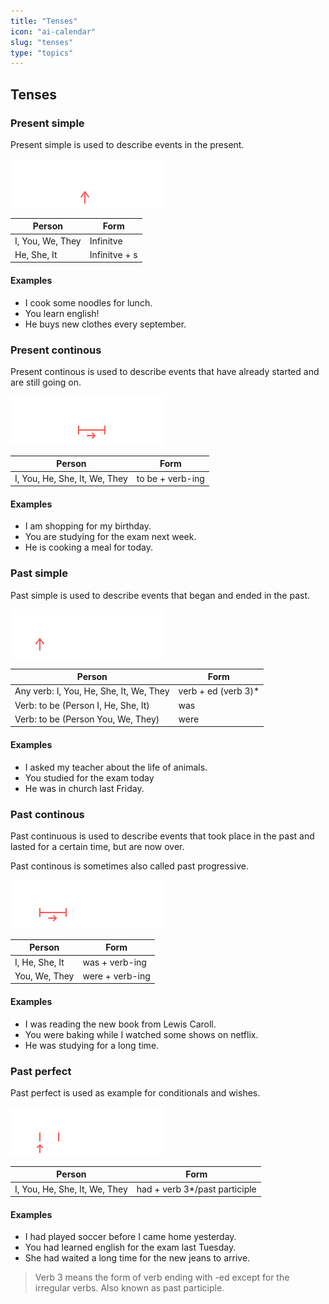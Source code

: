 ```yaml
---
title: "Tenses"
icon: "ai-calendar"
slug: "tenses"
type: "topics"
---
```


## Tenses

### Present simple

Present simple is used to describe events in the present.

![Present simple timeline](assets/images/tenses/tl_present_simple.svg "Present simple timeline")

| Person | Form |
| --- | --- |
| I, You, We, They | Infinitve |
| He, She, It | Infinitve + s |

#### Examples

*   I cook some noodles for lunch.
*   You learn english!
*   He buys new clothes every september.

### Present continous

Present continous is used to describe events that have already started and are still going on.

![Present continous timeline](assets/images/tenses/tl_present_continous.svg "Present continous timeline")

| Person | Form |
| --- | --- |
| I, You, He, She, It, We, They | to be + verb-ing |

#### Examples

*   I am shopping for my birthday.
*   You are studying for the exam next week.
*   He is cooking a meal for today.

### Past simple

Past simple is used to describe events that began and ended in the past.

![Past simple timeline](assets/images/tenses/tl_past_simple.svg "Past simple timeline")

| Person | Form |
| --- | --- |
| Any verb: I, You, He, She, It, We, They | verb + ed (verb 3)\* |
| Verb: to be (Person I, He, She, It) | was |
| Verb: to be (Person You, We, They) | were |

#### Examples

*   I asked my teacher about the life of animals.
*   You studied for the exam today
*   He was in church last Friday.

### Past continous

Past continuous is used to describe events that took place in the past and lasted for a certain time, but are now over.

Past continous is sometimes also called past progressive.

![Past continous timeline](assets/images/tenses/tl_past_continous.svg "Past continous timeline")

| Person | Form |
| --- | --- |
| I, He, She, It | was + verb-ing |
| You, We, They | were + verb-ing |

#### Examples

*   I was reading the new book from Lewis Caroll.
*   You were baking while I watched some shows on netflix.
*   He was studying for a long time.

### Past perfect

Past perfect is used as example for conditionals and wishes.

![Past perfect timeline](assets/images/tenses/tl_past_perfect.svg "Past perfect timeline")

| Person | Form |
| --- | --- |
| I, You, He, She, It, We, They | had + verb 3\*/past participle |

#### Examples

*   I had played soccer before I came home yesterday.
*   You had learned english for the exam last Tuesday.
*   She had waited a long time for the new jeans to arrive.

> Verb 3 means the form of verb ending with -ed except for the irregular verbs. Also known as past participle.
